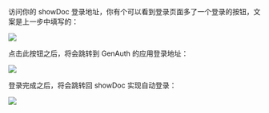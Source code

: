 <IntegrationDetailCard title="使用 GenAuth 登录 showDoc">

访问你的 showDoc 登录地址，你有个可以看到登录页面多了一个登录的按钮，文案是上一步中填写的：

![](~@imagesZhCn/integration/showDoc/3-1.png)

点击此按钮之后，将会跳转到 GenAuth 的应用登录地址：

![](~@imagesZhCn/integration/showDoc/3-2.png)

登录完成之后，将会跳转回 showDoc 实现自动登录：

![](~@imagesZhCn/integration/showDoc/3-3.png)

</IntegrationDetailCard>
